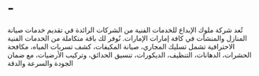 # -
تُعد شركة ملوك الإبداع للخدمات الفنية من الشركات الرائدة في تقديم خدمات صيانة المنازل والمنشآت في كافة إمارات الإمارات. نُوفر لك باقة متكاملة من الخدمات الفنية الاحترافية تشمل تسليك المجاري، صيانة المكيفات، كشف تسربات المياه، مكافحة الحشرات، الدهانات، التنظيف، الديكورات، تنسيق الحدائق، وتركيب الأرضيات، مع ضمان الجودة والسرعة والدقة
